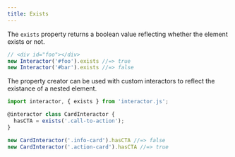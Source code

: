 ```yaml
---
title: Exists
---
```


The `exists` property returns a boolean value reflecting whether the element
exists or not.

``` javascript
// <div id="foo"></div>
new Interactor('#foo').exists //=> true
new Interactor('#bar').exists //=> false
```

The property creator can be used with custom interactors to reflect the
existance of a nested element.

``` javascript
import interactor, { exists } from 'interactor.js';

@interactor class CardInteractor {
  hasCTA = exists('.call-to-action');
}

new CardInteractor('.info-card').hasCTA //=> false
new CardInteractor('.action-card').hasCTA //=> true
```
